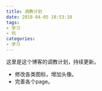 ```yaml
---
title: 调教计划
date: 2018-04-05 18:53:10
tags: 
- 学习
- 坑
categories: 
- 学习
---
```


这里是这个博客的调教计划，持续更新。

- 修改各类图标，增加头像。
- 完善各个page。


